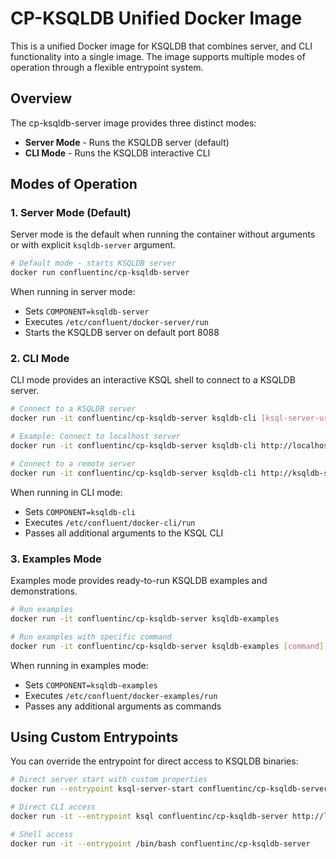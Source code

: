 # CP-KSQLDB Unified Docker Image

This is a unified Docker image for KSQLDB that combines server, and CLI functionality into a single image. The image supports multiple modes of operation through a flexible entrypoint system.

## Overview

The cp-ksqldb-server image provides three distinct modes:
- **Server Mode** - Runs the KSQLDB server (default)
- **CLI Mode** - Runs the KSQLDB interactive CLI

## Modes of Operation

### 1. Server Mode (Default)

Server mode is the default when running the container without arguments or with explicit `ksqldb-server` argument.

```bash
# Default mode - starts KSQLDB server
docker run confluentinc/cp-ksqldb-server

```

When running in server mode:
- Sets `COMPONENT=ksqldb-server`
- Executes `/etc/confluent/docker-server/run`
- Starts the KSQLDB server on default port 8088

### 2. CLI Mode

CLI mode provides an interactive KSQL shell to connect to a KSQLDB server.

```bash
# Connect to a KSQLDB server
docker run -it confluentinc/cp-ksqldb-server ksqldb-cli [ksql-server-url]

# Example: Connect to localhost server
docker run -it confluentinc/cp-ksqldb-server ksqldb-cli http://localhost:8088

# Connect to a remote server
docker run -it confluentinc/cp-ksqldb-server ksqldb-cli http://ksqldb-server:8088
```

When running in CLI mode:
- Sets `COMPONENT=ksqldb-cli`
- Executes `/etc/confluent/docker-cli/run`
- Passes all additional arguments to the KSQL CLI

### 3. Examples Mode

Examples mode provides ready-to-run KSQLDB examples and demonstrations.

```bash
# Run examples
docker run -it confluentinc/cp-ksqldb-server ksqldb-examples

# Run examples with specific command
docker run -it confluentinc/cp-ksqldb-server ksqldb-examples [command]
```

When running in examples mode:
- Sets `COMPONENT=ksqldb-examples`
- Executes `/etc/confluent/docker-examples/run`
- Passes any additional arguments as commands

## Using Custom Entrypoints

You can override the entrypoint for direct access to KSQLDB binaries:

```bash
# Direct server start with custom properties
docker run --entrypoint ksql-server-start confluentinc/cp-ksqldb-server /etc/ksqldb-server/ksqldb-server.properties

# Direct CLI access
docker run -it --entrypoint ksql confluentinc/cp-ksqldb-server http://localhost:8088

# Shell access
docker run -it --entrypoint /bin/bash confluentinc/cp-ksqldb-server
```

